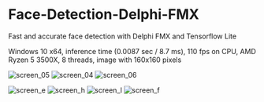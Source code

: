 # Face-Detection-Delphi-FMX
Fast and accurate face detection with Delphi FMX and Tensorflow Lite

Windows 10 x64, inference time (0.0087 sec / 8.7 ms), 110 fps on CPU, AMD Ryzen 5 3500X, 8 threads, image with 160x160 pixels

![screen_05](https://user-images.githubusercontent.com/66531939/187113401-51faa75d-6b0d-4078-99e6-9c0af1a3b969.jpg)
![screen_04](https://user-images.githubusercontent.com/66531939/187112313-51a6532f-2af3-4449-afb3-61228b092b78.jpg)
![screen_06](https://user-images.githubusercontent.com/66531939/187872647-7604e0e7-57cc-4554-8f2f-9434178db890.jpg)

![screen_e](https://user-images.githubusercontent.com/66531939/217205558-0f98799f-c892-433b-8bd1-b07b3eb77328.jpg)
![screen_h](https://user-images.githubusercontent.com/66531939/217205566-5ed75910-b671-4ec1-b1e1-65f0d965063a.jpg)
![screen_l](https://user-images.githubusercontent.com/66531939/217205570-abf0cd83-4cf6-4479-8419-43515451e080.jpg)
![screen_f](https://user-images.githubusercontent.com/66531939/217205571-bf1453f8-2bf4-44ff-9f66-25aee0ec640f.jpg)

